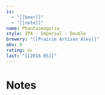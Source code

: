 ```yaml
---
is:
  - "[[beer]]"
  - "[[note]]"
name: Phantasmagoria
style: IPA - Imperial - Double
brewery: "[[Prairie Artisan Ales]]"
abv: 8
rating: 👍
last: "[[2016-05]]"
---
```

# Notes

